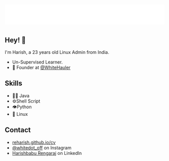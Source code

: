 <h1 align="center">
  <img src="name.svg" alt="Harishbabu Rengaraj" />
</h1>

## Hey! 👋
I'm Harish, a 23 years old Linux Admin from India.

- Un-Supervised Learner.
- 🧭 Founder at [@WhiteHauler](https://github.com/whitehauler)


## Skills
- 👨‍💻 Java
- ⚙️Shell Script
- 👁️Python
- 💽 Linux

## Contact
- [reharish.github.io/cv](https://reharish.github.io/cv)
- [@whitedot_off](https://instagram.com/profile/whitehauler_off) on Instagram
- [Harishbabu Rengaraj](https://linkedin.com/in/harishbabu-rengaraj) on LinkedIn